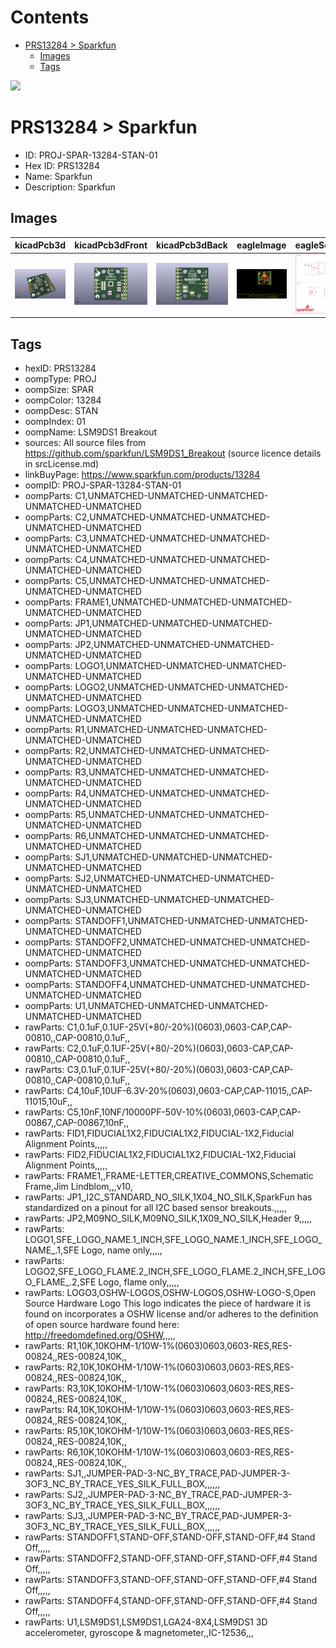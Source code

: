 



Contents
========

* [PRS13284 > Sparkfun](#prs13284--sparkfun)
	* [Images](#images)
	* [Tags](#tags)
  
![][im]
# PRS13284 > Sparkfun

- ID: PROJ-SPAR-13284-STAN-01
- Hex ID: PRS13284
- Name: Sparkfun
- Description: Sparkfun

## Images
  
  

|kicadPcb3d|kicadPcb3dFront|kicadPcb3dBack|eagleImage|eagleSchemImage|
| :---: | :---: | :---: | :---: | :---: |
|[![kicadPcb3d](kicadPcb3d_140.png)](kicadPcb3d.png)|[![kicadPcb3dFront](kicadPcb3dFront_140.png)](kicadPcb3dFront.png)|[![kicadPcb3dBack](kicadPcb3dBack_140.png)](kicadPcb3dBack.png)|[![eagleImage](eagleImage_140.png)](eagleImage.png)|[![eagleSchemImage](eagleSchemImage_140.png)](eagleSchemImage.png)|

## Tags

- hexID: PRS13284
- oompType: PROJ
- oompSize: SPAR
- oompColor: 13284
- oompDesc: STAN
- oompIndex: 01
- oompName: LSM9DS1 Breakout
- sources: All source files from https://github.com/sparkfun/LSM9DS1_Breakout (source licence details in srcLicense.md)
- linkBuyPage: https://www.sparkfun.com/products/13284
- oompID: PROJ-SPAR-13284-STAN-01
- oompParts: C1,UNMATCHED-UNMATCHED-UNMATCHED-UNMATCHED-UNMATCHED
- oompParts: C2,UNMATCHED-UNMATCHED-UNMATCHED-UNMATCHED-UNMATCHED
- oompParts: C3,UNMATCHED-UNMATCHED-UNMATCHED-UNMATCHED-UNMATCHED
- oompParts: C4,UNMATCHED-UNMATCHED-UNMATCHED-UNMATCHED-UNMATCHED
- oompParts: C5,UNMATCHED-UNMATCHED-UNMATCHED-UNMATCHED-UNMATCHED
- oompParts: FRAME1,UNMATCHED-UNMATCHED-UNMATCHED-UNMATCHED-UNMATCHED
- oompParts: JP1,UNMATCHED-UNMATCHED-UNMATCHED-UNMATCHED-UNMATCHED
- oompParts: JP2,UNMATCHED-UNMATCHED-UNMATCHED-UNMATCHED-UNMATCHED
- oompParts: LOGO1,UNMATCHED-UNMATCHED-UNMATCHED-UNMATCHED-UNMATCHED
- oompParts: LOGO2,UNMATCHED-UNMATCHED-UNMATCHED-UNMATCHED-UNMATCHED
- oompParts: LOGO3,UNMATCHED-UNMATCHED-UNMATCHED-UNMATCHED-UNMATCHED
- oompParts: R1,UNMATCHED-UNMATCHED-UNMATCHED-UNMATCHED-UNMATCHED
- oompParts: R2,UNMATCHED-UNMATCHED-UNMATCHED-UNMATCHED-UNMATCHED
- oompParts: R3,UNMATCHED-UNMATCHED-UNMATCHED-UNMATCHED-UNMATCHED
- oompParts: R4,UNMATCHED-UNMATCHED-UNMATCHED-UNMATCHED-UNMATCHED
- oompParts: R5,UNMATCHED-UNMATCHED-UNMATCHED-UNMATCHED-UNMATCHED
- oompParts: R6,UNMATCHED-UNMATCHED-UNMATCHED-UNMATCHED-UNMATCHED
- oompParts: SJ1,UNMATCHED-UNMATCHED-UNMATCHED-UNMATCHED-UNMATCHED
- oompParts: SJ2,UNMATCHED-UNMATCHED-UNMATCHED-UNMATCHED-UNMATCHED
- oompParts: SJ3,UNMATCHED-UNMATCHED-UNMATCHED-UNMATCHED-UNMATCHED
- oompParts: STANDOFF1,UNMATCHED-UNMATCHED-UNMATCHED-UNMATCHED-UNMATCHED
- oompParts: STANDOFF2,UNMATCHED-UNMATCHED-UNMATCHED-UNMATCHED-UNMATCHED
- oompParts: STANDOFF3,UNMATCHED-UNMATCHED-UNMATCHED-UNMATCHED-UNMATCHED
- oompParts: STANDOFF4,UNMATCHED-UNMATCHED-UNMATCHED-UNMATCHED-UNMATCHED
- oompParts: U1,UNMATCHED-UNMATCHED-UNMATCHED-UNMATCHED-UNMATCHED
- rawParts: C1,0.1uF,0.1UF-25V(+80/-20%)(0603),0603-CAP,CAP-00810,,CAP-00810,0.1uF,,
- rawParts: C2,0.1uF,0.1UF-25V(+80/-20%)(0603),0603-CAP,CAP-00810,,CAP-00810,0.1uF,,
- rawParts: C3,0.1uF,0.1UF-25V(+80/-20%)(0603),0603-CAP,CAP-00810,,CAP-00810,0.1uF,,
- rawParts: C4,10uF,10UF-6.3V-20%(0603),0603-CAP,CAP-11015,,CAP-11015,10uF,,
- rawParts: C5,10nF,10NF/10000PF-50V-10%(0603),0603-CAP,CAP-00867,,CAP-00867,10nF,,
- rawParts: FID1,FIDUCIAL1X2,FIDUCIAL1X2,FIDUCIAL-1X2,Fiducial Alignment Points,,,,,
- rawParts: FID2,FIDUCIAL1X2,FIDUCIAL1X2,FIDUCIAL-1X2,Fiducial Alignment Points,,,,,
- rawParts: FRAME1,,FRAME-LETTER,CREATIVE_COMMONS,Schematic Frame,Jim Lindblom,,,v10,
- rawParts: JP1,,I2C_STANDARD_NO_SILK,1X04_NO_SILK,SparkFun has standardized on a pinout for all I2C based sensor breakouts.,,,,,
- rawParts: JP2,M09NO_SILK,M09NO_SILK,1X09_NO_SILK,Header 9,,,,,
- rawParts: LOGO1,SFE_LOGO_NAME.1_INCH,SFE_LOGO_NAME.1_INCH,SFE_LOGO_NAME_.1,SFE Logo, name only,,,,,
- rawParts: LOGO2,SFE_LOGO_FLAME.2_INCH,SFE_LOGO_FLAME.2_INCH,SFE_LOGO_FLAME_.2,SFE Logo, flame only,,,,,
- rawParts: LOGO3,OSHW-LOGOS,OSHW-LOGOS,OSHW-LOGO-S,Open Source Hardware Logo This logo indicates the piece of hardware it is found on incorporates a OSHW license and/or adheres to the definition of open source hardware found here: http://freedomdefined.org/OSHW,,,,,
- rawParts: R1,10K,10KOHM-1/10W-1%(0603)0603,0603-RES,RES-00824,,RES-00824,10K,,
- rawParts: R2,10K,10KOHM-1/10W-1%(0603)0603,0603-RES,RES-00824,,RES-00824,10K,,
- rawParts: R3,10K,10KOHM-1/10W-1%(0603)0603,0603-RES,RES-00824,,RES-00824,10K,,
- rawParts: R4,10K,10KOHM-1/10W-1%(0603)0603,0603-RES,RES-00824,,RES-00824,10K,,
- rawParts: R5,10K,10KOHM-1/10W-1%(0603)0603,0603-RES,RES-00824,,RES-00824,10K,,
- rawParts: R6,10K,10KOHM-1/10W-1%(0603)0603,0603-RES,RES-00824,,RES-00824,10K,,
- rawParts: SJ1,,JUMPER-PAD-3-NC_BY_TRACE,PAD-JUMPER-3-3OF3_NC_BY_TRACE_YES_SILK_FULL_BOX,,,,,,
- rawParts: SJ2,,JUMPER-PAD-3-NC_BY_TRACE,PAD-JUMPER-3-3OF3_NC_BY_TRACE_YES_SILK_FULL_BOX,,,,,,
- rawParts: SJ3,,JUMPER-PAD-3-NC_BY_TRACE,PAD-JUMPER-3-3OF3_NC_BY_TRACE_YES_SILK_FULL_BOX,,,,,,
- rawParts: STANDOFF1,STAND-OFF,STAND-OFF,STAND-OFF,#4 Stand Off,,,,,
- rawParts: STANDOFF2,STAND-OFF,STAND-OFF,STAND-OFF,#4 Stand Off,,,,,
- rawParts: STANDOFF3,STAND-OFF,STAND-OFF,STAND-OFF,#4 Stand Off,,,,,
- rawParts: STANDOFF4,STAND-OFF,STAND-OFF,STAND-OFF,#4 Stand Off,,,,,
- rawParts: U1,LSM9DS1,LSM9DS1,LGA24-8X4,LSM9DS1 3D accelerometer, gyroscope & magnetometer,,IC-12536,,,



[im]: kicadPcb3d_450.png
